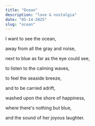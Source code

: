 ```yaml
---
title: "Ocean"
description: "love & nostalgia"
date: "05-14-2025"
slug: "ocean"
---
```


I want to see the ocean,

away from all the gray and noise,

next to blue as far as the eye could see,

to listen to the calming waves,

to feel the seaside breeze,

and to be carried adrift,

washed upon the shore of happiness,

where there's nothing but blue,

and the sound of her joyous laughter.
